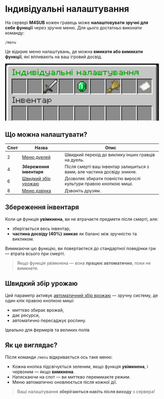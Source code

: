 # Індивідуальні налаштування

На сервері **M4SUB** кожен гравець може **налаштовувати зручні для себе функції** через зручне меню. Для цього достатньо виконати команду:

```
/menu
```

Це відкриє меню налаштувань, де можна **вмикати або вимикати функції**, які впливають на ваш ігровий досвід.

<p align="center">
  <img src="../../../assets/player_menu.png" alt="Menu">
</p>

## Що можна налаштувати?

| Слот | Назва | Опис |
|------|-------|------|
| 2 | [Меню дуелей](./duelmenu) | Швидкий перехід до виклику інших гравців на дуель. |
| 4 | **Збереження інвентаря** | Після смерті ваш інвентар залишиться з вами, але частина досвіду зникне. |
| 6 | [Швидкий збір урожаю](./farm) | Дозволяє збирати повністю вирослі культури правою кнопкою миші. |
| 8 | [Меню дзвінка](./callmenu) | Дзвоніть друзям. |

<Clear/>

## Збереження інвентаря

Коли ця функція **увімкнена**, ви не втрачаєте предмети після смерті, але:

- зберігається весь інвентар,
- **частина досвіду (40%) зникає** як баланс між зручністю та викликом.

Вимикаючи цю функцію, ви повертаєтеся до стандартної поведінки гри — втрата всього при смерті.

> Якщо функція увімкнена — вона **працює автоматично**, поки не вимкнете.

## Швидкий збір урожаю

Цей параметр активує [автоматичний збір врожаю](./farm) — зручну систему, де один клік правою кнопкою миші:

- миттєво збирає врожай,
- дає ресурси,
- автоматично пересаджує рослину.

Ідеально для фермерів та великих полів

<Clear/>

## Як це виглядає?

Після команди `/menu` відкривається ось таке меню:



- Кожна кнопка підсвічується зеленим, якщо функція **увімкнена**, і червоним — якщо **вимкнена**.
- Натискаючи на слот — ви миттєво перемикаєте режим.
- Меню автоматично оновлюється після кожної дії.

> Ваші налаштування **зберігаються навіть після виходу** з сервера!
